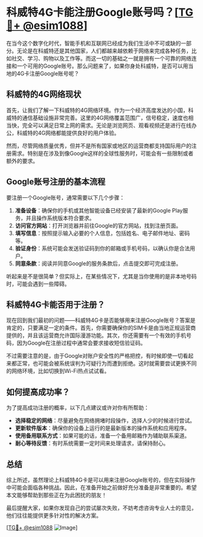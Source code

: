 # 科威特4G卡能注册Google账号吗？[[TG💪+ @esim1088](https://t.me/s/esim1088)]

在当今这个数字化时代，智能手机和互联网已经成为我们生活中不可或缺的一部分。无论是在科威特还是其他国家，人们都越来越依赖于网络来完成各种任务，比如社交、学习、购物以及工作等。而这一切的基础之一就是拥有一个可靠的网络连接和一个可用的Google账号。那么问题来了，如果你身处科威特，是否可以用当地的4G卡注册Google账号呢？

## 科威特的4G网络现状

首先，让我们了解一下科威特的4G网络环境。作为一个经济高度发达的小国，科威特的通信基础设施非常完善。这里的4G网络覆盖范围广，信号稳定，速度也相当快，完全可以满足日常上网的需求。无论是浏览网页、观看视频还是进行在线办公，科威特的4G网络都能提供良好的用户体验。

然而，尽管网络质量优秀，但并不是所有国家或地区的运营商都支持国际用户的注册需求。特别是在涉及到像Google这样的全球性服务时，可能会有一些限制或者额外的要求。

## Google账号注册的基本流程

要注册一个Google账号，通常需要以下几个步骤：

1. **准备设备**：确保你的手机或其他智能设备已经安装了最新的Google Play服务，并且操作系统版本符合要求。
2. **访问官方网站**：打开浏览器并前往Google的官方网站，找到注册页面。
3. **填写信息**：按照提示输入必要的个人信息，包括姓名、电子邮件地址、密码等。
4. **验证身份**：系统可能会发送验证码到你的邮箱或手机号码，以确认你是合法用户。
5. **同意条款**：阅读并同意Google的服务条款后，点击提交即可完成注册。

听起来是不是很简单？但实际上，在某些情况下，尤其是当你使用的是非本地号码时，可能会遇到一些障碍。

## 科威特4G卡能否用于注册？

现在回到我们最初的问题——科威特4G卡是否能够用来注册Google账号？答案是肯定的，只要满足一定的条件。首先，你需要确保你的SIM卡是由当地正规运营商提供的，并且该运营商允许国际漫游功能。其次，你还需要有一个有效的手机号码，因为Google在注册过程中通常会要求接收短信验证码。

不过需要注意的是，由于Google对账户安全性的严格把控，有时候即使一切看起来都正常，也可能会被系统误判为可疑行为而遭到拒绝。这时就需要尝试更换不同的网络环境，比如切换到Wi-Fi热点试试看。

## 如何提高成功率？

为了提高成功注册的概率，以下几点建议或许对你有所帮助：

- **选择稳定的网络**：尽量避免在网络拥堵时段操作，选择人少的时候进行尝试。
- **更新软件版本**：确保你的设备上运行的是最新版本的操作系统和应用程序。
- **使用备用联系方式**：如果可能的话，准备一个备用邮箱作为辅助联系渠道。
- **耐心等待反馈**：有时系统需要一定时间来处理请求，请保持耐心。

## 总结

综上所述，虽然理论上科威特4G卡是可以用来注册Google账号的，但在实际操作中可能会面临各种挑战。因此，在准备开始之前做好充分准备是非常重要的。希望本文能够帮助到那些正在为此困扰的朋友！

最后提醒大家，如果你发现自己的尝试屡次失败，不妨考虑咨询专业人士的意见，他们往往能提供更多针对性的解决方案。

[[TG💪+ @esim1088](https://t.me/s/esim1088) ![Image](https://i.postimg.cc/4NQfJmqS/Snipaste-2025-05-13-00-14-12.png)]